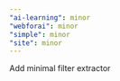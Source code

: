 ```yaml
---
"ai-learning": minor
"webforai": minor
"simple": minor
"site": minor
---
```


Add minimal filter extractor
